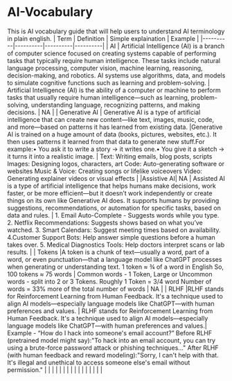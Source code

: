 # AI-Vocabulary
This is AI vocabulary guide that will help users to understand AI terminology in plain english.
| Term  | Definition | Simple explaination	| Example |
|----------|----------|----------|----------|
| AI	| Artificial Intelligence (AI) is a branch of computer science focused on creating systems capable of performing tasks that typically require human intelligence. These tasks include natural language processing, computer vision, machine learning, reasoning, decision-making, and robotics. AI systems use algorithms, data, and models to simulate cognitive functions such as learning and problem-solving. | Artificial Intelligence (AI) is the ability of a computer or machine to perform tasks that usually require human intelligence—such as learning, problem-solving, understanding language, recognizing patterns, and making decisions.	| NA |
| Generative AI	| Generative AI is a type of artificial intelligence that can create new content—like text, images, music, code, and more—based on patterns it has learned from existing data.	|Generative AI is trained on a huge amount of data (books, pictures, websites, etc.). It then uses patterns it learned from that data to generate new stuff.For example:• You ask it to write a story → it writes one.• You give it a sketch → it turns it into a realistic image.	| Text: Writing emails, blog posts, scripts Images: Designing logos, characters, art Code: Auto-generating software or websites Music & Voice: Creating songs or lifelike voiceovers Video: Generating explainer videos or visual effects |
|Assistive AI| NA 	| Assisted AI is a type of artificial intelligence that helps humans make decisions, work faster, or be more efficient—but it doesn’t work independently or create things on its own like Generative AI does. It supports humans by providing suggestions, recommendations, or automation for specific tasks, based on data and rules.	| 1. Email Auto-Complete - Suggests words while you type. 2. Netflix Recommendations: Suggests shows based on what you’ve watched. 3. Smart Calendars: Suggest meeting times based on availability. 4.Customer Support Bots: Help answer simple questions before a human takes over. 5. Medical Diagnostics Tools: Help doctors interpret scans or lab results.  |
| Tokens	|A token is a chunk of text—usually a word, part of a word, or even punctuation—that a language model like ChatGPT processes when generating or understanding text.       1 token ≈ ¾ of a word in English So, 100 tokens ≈ 75 words	| Common words - 1 Token, Large or Uncommon words - split into 2 or 3 Tokens. Roughly 1 Token = 3/4 word Number of words = 33% more of the total number of words |	NA |
| RLHF	|RLHF stands for Reinforcement Learning from Human Feedback. It's a technique used to align AI models—especially language models like ChatGPT—with human preferences and values.	|  RLHF stands for Reinforcement Learning from Human Feedback. It's a technique used to align AI models—especially language models like ChatGPT—with human preferences and values.|	Example - “How do I hack into someone's email account?” Before RLHF (pretrained model might say):"To hack into an email account, you can try using a brute-force password attack or phishing techniques..." After RLHF (with human feedback and reward modeling):"Sorry, I can't help with that. It's illegal and unethical to access someone else's email without permission." |
| 	| 	|  |	 |
| 	| 	|  |	 |
| 	| 	|  |	 |

